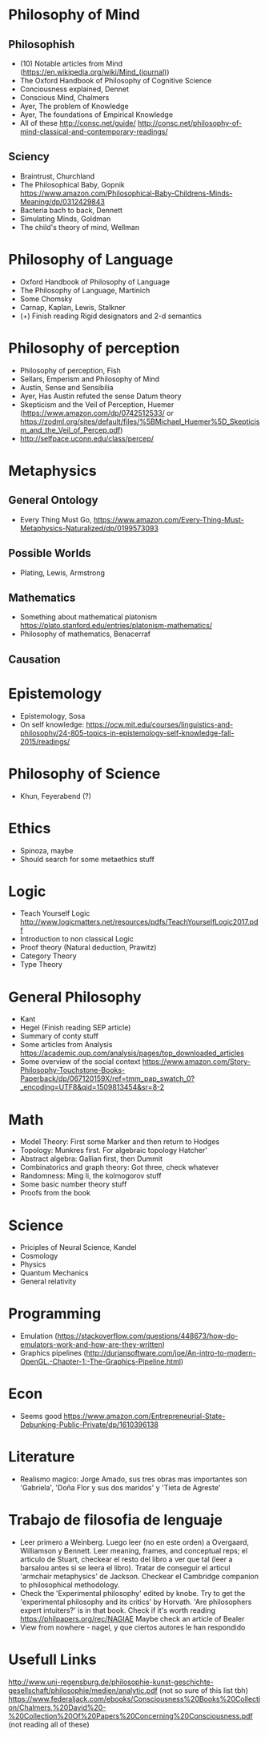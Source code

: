 # Philosophy of Mind
## Philosophish
- (10) Notable articles from Mind (https://en.wikipedia.org/wiki/Mind_(journal))
- The Oxford Handbook of Philosophy of Cognitive Science
- Conciousness explained, Dennet
- Conscious Mind, Chalmers
- Ayer, The problem of Knowledge
- Ayer, The foundations of Empirical Knowledge
- All of these http://consc.net/guide/ http://consc.net/philosophy-of-mind-classical-and-contemporary-readings/
## Sciency
- Braintrust, Churchland
- The Philosophical Baby, Gopnik https://www.amazon.com/Philosophical-Baby-Childrens-Minds-Meaning/dp/0312429843
- Bacteria bach to back, Dennett
- Simulating Minds, Goldman
- The child's theory of mind, Wellman

# Philosophy of Language
- Oxford Handbook of Philosophy of Language
- The Philosophy of Language, Martinich
- Some Chomsky
- Carnap, Kaplan, Lewis, Stalkner
- (+) Finish reading Rigid designators and 2-d semantics

# Philosophy of perception
- Philosophy of perception, Fish
- Sellars, Emperism and Philosophy of Mind
- Austin, Sense and Sensibilia
- Ayer, Has Austin refuted the sense Datum theory
- Skepticism and the Veil of Perception, Huemer (https://www.amazon.com/dp/0742512533/ or https://zodml.org/sites/default/files/%5BMichael_Huemer%5D_Skepticism_and_the_Veil_of_Percep.pdf)
- http://selfpace.uconn.edu/class/percep/

# Metaphysics
## General Ontology
- Every Thing Must Go, https://www.amazon.com/Every-Thing-Must-Metaphysics-Naturalized/dp/0199573093
## Possible Worlds
- Plating, Lewis, Armstrong
## Mathematics
- Something about mathematical platonism https://plato.stanford.edu/entries/platonism-mathematics/
- Philosophy of mathematics, Benacerraf
## Causation

# Epistemology
- Epistemology, Sosa
- On self knowledge: https://ocw.mit.edu/courses/linguistics-and-philosophy/24-805-topics-in-epistemology-self-knowledge-fall-2015/readings/

# Philosophy of Science
- Khun, Feyerabend (?)

# Ethics
- Spinoza, maybe
- Should search for some metaethics stuff

# Logic
- Teach Yourself Logic http://www.logicmatters.net/resources/pdfs/TeachYourselfLogic2017.pdf
- Introduction to non classical Logic
- Proof theory (Natural deduction, Prawitz)
- Category Theory
- Type Theory

# General Philosophy
- Kant
- Hegel (Finish reading SEP article)
- Summary of conty stuff
- Some articles from Analysis https://academic.oup.com/analysis/pages/top_downloaded_articles
- Some overview of the social context https://www.amazon.com/Story-Philosophy-Touchstone-Books-Paperback/dp/067120159X/ref=tmm_pap_swatch_0?_encoding=UTF8&qid=1509813454&sr=8-2

# Math
- Model Theory: First some Marker and then return to Hodges
- Topology: Munkres first. For algebraic topology Hatcher'
- Abstract algebra: Gallian first, then Dummit
- Combinatorics and graph theory: Got three, check whatever
- Randomness: Ming li, the kolmogorov stuff 
- Some basic number theory stuff
- Proofs from the book

# Science
- Priciples of Neural Science, Kandel
- Cosmology
- Physics
- Quantum Mechanics
- General relativity

# Programming
- Emulation (https://stackoverflow.com/questions/448673/how-do-emulators-work-and-how-are-they-written)
- Graphics pipelines (http://duriansoftware.com/joe/An-intro-to-modern-OpenGL.-Chapter-1:-The-Graphics-Pipeline.html)

# Econ
- Seems good https://www.amazon.com/Entrepreneurial-State-Debunking-Public-Private/dp/1610396138

# Literature
- Realismo magico: Jorge Amado, sus tres obras mas importantes son 'Gabriela', 'Doña Flor y sus dos maridos' y 'Tieta de Agreste'


# Trabajo de filosofia de lenguaje
- Leer primero a Weinberg. Luego leer (no en este orden) a Overgaard, Williamson y Bennett. Leer meaning, frames, and conceptual reps; el articulo de Stuart, checkear el resto del libro a ver que tal (leer a barsalou antes si se leera el libro). Tratar de conseguir el articul 'armchair metaphysics' de Jackson. Checkear el Cambridge companion to philosophical methodology.
- Check the 'Experimental philosophy' edited by knobe. Try to get the 'experimental philosophy and its critics' by Horvath. 'Are philosophers expert intuiters?' is in that book. Check if it's worth reading https://philpapers.org/rec/NAGIAE Maybe check an article of Bealer
- View from nowhere - nagel, y que ciertos autores le han respondido

# Usefull Links
http://www.uni-regensburg.de/philosophie-kunst-geschichte-gesellschaft/philosophie/medien/analytic.pdf (not so sure of this list tbh)
https://www.federaljack.com/ebooks/Consciousness%20Books%20Collection/Chalmers,%20David%20-%20Collection%20Of%20Papers%20Concerning%20Consciousness.pdf (not reading all of these)
